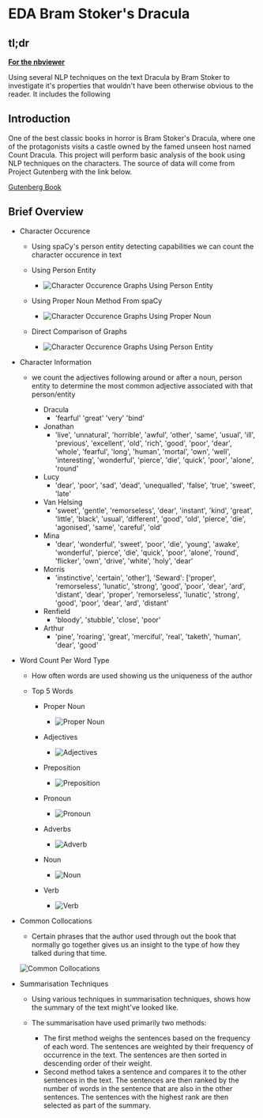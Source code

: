 # EDA Bram Stoker's Dracula

## tl;dr

**[For the nbviewer](https://nbviewer.org/github/JuliusMaschine/Notebooks/blob/master/NLP/EDA_Dracula.ipynb)**

Using several NLP techniques on the text Dracula by Bram Stoker to investigate it's properties that wouldn't have been otherwise obvious to the reader. It includes the following

## Introduction

One of the best classic books in horror is Bram Stoker's Dracula, where one of the protagonists visits a castle owned by the famed unseen host named Count Dracula. This project will perform basic analysis of the book using NLP techniques on the characters. The source of data will come from Project Gutenberg with the link below.

[Gutenberg Book](https://www.gutenberg.org/ebooks/345)

## Brief Overview

* Character Occurence 
    * Using spaCy's person entity detecting capabilities we can count the character occurence in text

    * Using Person Entity
        * ![Character Occurence Graphs Using Person Entity](https://github.com/JuliusMaschine/Notebooks/blob/master/NLP/character_occurence_prsn_ent.png)

    * Using Proper Noun Method From spaCy
        * ![Character Occurence Graphs Using Proper Noun](https://github.com/JuliusMaschine/Notebooks/blob/master/NLP/character_occurence_prpr_noun.png)

    * Direct Comparison of Graphs
        * ![Character Occurence Graphs Using Person Entity](https://github.com/JuliusMaschine/Notebooks/blob/master/NLP/character_occurence_comb_graph.png)

* Character Information
    * we count the adjectives following around or after a noun, person entity to determine the most common adjective associated with that person/entity

        * Dracula 
            * 'fearful' 'great' 'very' 'bind'
        * Jonathan 
            * 'live', 'unnatural', 'horrible', 'awful', 'other', 'same', 'usual', 'ill', 'previous', 'excellent', 'old', 'rich', 'good', 'poor', 'dear', 'whole', 'fearful', 'long', 'human', 'mortal', 'own', 'well', 'interesting', 'wonderful', 'pierce', 'die', 'quick', 'poor', 'alone', 'round'
        * Lucy 
            * 'dear', 'poor', 'sad', 'dead', 'unequalled', 'false', 'true', 'sweet', 'late'
        * Van Helsing
            * 'sweet', 'gentle', 'remorseless', 'dear', 'instant', 'kind', 'great', 'little', 'black', 'usual', 'different', 'good', 'old', 'pierce', 'die', 'agonised', 'same', 'careful', 'old'
        * Mina 
            * 'dear', 'wonderful', 'sweet', 'poor', 'die', 'young', 'awake', 'wonderful', 'pierce', 'die', 'quick', 'poor', 'alone', 'round', 'flicker', 'own', 'drive', 'white', 'holy', 'dear'
        * Morris
            * 'instinctive', 'certain', 'other'], 'Seward': ['proper', 'remorseless', 'lunatic', 'strong', 'good', 'poor', 'dear', 'ard', 'distant', 'dear', 'proper', 'remorseless', 'lunatic', 'strong', 'good', 'poor', 'dear', 'ard', 'distant'
        * Renfield 
            * 'bloody', 'stubble', 'close', 'poor'
        * Arthur
            * 'pine', 'roaring', 'great', 'merciful', 'real', 'taketh', 'human', 'dear', 'good'

* Word Count Per Word Type
    * How often words are used showing us the uniqueness of the author

    * Top 5 Words
        * Proper Noun
            * ![Proper Noun](https://github.com/JuliusMaschine/Notebooks/blob/master/NLP/wordcount_prop.png)

        * Adjectives 
            * ![Adjectives](https://github.com/JuliusMaschine/Notebooks/blob/master/NLP/wordcount_adj.png)

        * Preposition
            * ![Preposition](https://github.com/JuliusMaschine/Notebooks/blob/master/NLP/wordcount_adp.png)

        * Pronoun
            * ![Pronoun](https://github.com/JuliusMaschine/Notebooks/blob/master/NLP/wordcount_pron_wo_I.png)

        * Adverbs
            * ![Adverb](https://github.com/JuliusMaschine/Notebooks/blob/master/NLP/wordcount_adv.png)

        * Noun
            * ![Noun](https://github.com/JuliusMaschine/Notebooks/blob/master/NLP/wordcount_noun.png)

        * Verb
            * ![Verb](https://github.com/JuliusMaschine/Notebooks/blob/master/NLP/wordcount_verb.png)


* Common Collocations
    * Certain phrases that the author used through out the book that normally go together gives us an insight to the type of how they talked during that time.

    ![Common Collocations](https://github.com/JuliusMaschine/Notebooks/blob/master/NLP/wordcloud_drac.png)


* Summarisation Techniques
    * Using various techniques in summarisation techniques, shows how the summary of the text might've looked like.

    * The summarisation have used primarily two methods: 
        * The first method weighs the sentences based on the frequency of each word. The sentences are weighted by their frequency of occurrence in the text. The sentences are then sorted in descending order of their weight.
        * Second method takes a sentence and compares it to the other sentences in the text. The sentences are then ranked by the number of words in the sentence that are also in the other sentences. The sentences with the highest rank are then selected as part of the summary.


